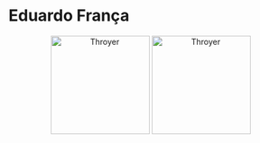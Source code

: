 # Eduardo França

<p align="center">
  <span>
    <img src="https://github-readme-stats.vercel.app/api?username=throyer&show_icons=true" alt="Throyer" height=175 />
  </span>
  <span>
    <img src="https://github-readme-stats.vercel.app/api/top-langs?username=throyer&layout=compact&show_icons=true" alt="Throyer" height=175 />
  </span>
</p>
